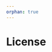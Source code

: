 ```yaml
---
orphan: true
---
```


# License

```{include} ../LICENSE

```
                                                        